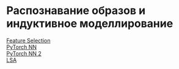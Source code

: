# Распознавание образов и индуктивное моделлирование
[Feature Selection](https://colab.research.google.com/drive/11vFwgWSaX0_Zlv6mootdB0mjJxaFib_N?usp=sharing)  
[PyTorch NN](https://colab.research.google.com/drive/1YPkG6lJHSSivvWzSohr2l-TrvHlMP7YF?usp=sharing)  
[PyTorch NN 2](https://colab.research.google.com/drive/1bvmxMe3NbslfUeyowLZhBUlEctDV-WXV?usp=sharing)  
[LSA](https://colab.research.google.com/drive/11ca58A9GIj1Q-DtuPdB2PXz0-PVRQALR?usp=sharing)  
